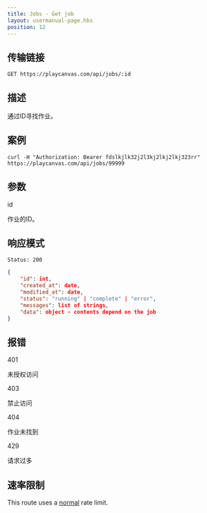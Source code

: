 ```yaml
---
title: Jobs - Get job
layout: usermanual-page.hbs
position: 12
---
```


## 传输链接

```none
GET https://playcanvas.com/api/jobs/:id
```

## 描述

通过ID寻找作业。

## 案例

```none
curl -H "Authorization: Bearer fdslkjlk32j2l3kj2lkj2lkj323rr" https://playcanvas.com/api/jobs/99999
```

## 参数

<div class="params">
<div class="parameter"><span class="param">id</span><p>作业的ID。</p></div>
</div>

## 响应模式

```none
Status: 200
```

```json
{
    "id": int,
    "created_at": date,
    "modified_at": date,
    "status": "running" | "complete" | "error",
    "messages": list of strings,
    "data": object - contents depend on the job
}
```

## 报错

<div class="params">
<div class="parameter"><span class="param">401</span><p>未授权访问</p></div>
<div class="parameter"><span class="param">403</span><p>禁止访问</p></div>
<div class="parameter"><span class="param">404</span><p>作业未找到</p></div>
<div class="parameter"><span class="param">429</span><p>请求过多</p></div>
</div>

## 速率限制

This route uses a [normal][1] rate limit.

[1]: /user-manual/api#rate-limiting

